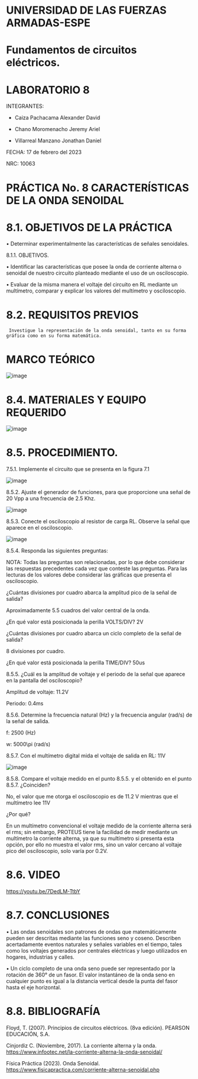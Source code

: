 
# UNIVERSIDAD DE LAS FUERZAS ARMADAS-ESPE
# Fundamentos de circuitos eléctricos.
# LABORATORIO 8

INTEGRANTES: 

  - Caiza Pachacama Alexander David
  
  - Chano Moromenacho Jeremy Ariel
  
  - Villarreal Manzano Jonathan Daniel

FECHA: 17 de febrero del 2023

NRC: 10063

# PRÁCTICA No. 8 CARACTERÍSTICAS DE LA ONDA SENOIDAL

# 8.1. OBJETIVOS DE LA PRÁCTICA
•	Determinar experimentalmente las características de señales senoidales.

8.1.1. OBJETIVOS.

•	Identificar las características que posee la onda de corriente alterna o senoidal de nuestro circuito planteado mediante el uso de un osciloscopio.

•	Evaluar de la misma manera el voltaje del circuito en RL mediante un multímetro, comparar y explicar los valores del multímetro y osciloscopio.

# 8.2. REQUISITOS PREVIOS

     Investigue la representación de la onda senoidal, tanto en su forma gráfica como en su forma matemática.
     
# MARCO TEÓRICO

![image](https://user-images.githubusercontent.com/117781501/219457907-b3a715c2-bef6-4972-8056-11fbfd3a5b23.png)

# 8.4. MATERIALES Y EQUIPO REQUERIDO

![image](https://user-images.githubusercontent.com/117781501/219458038-8eaeceec-2b5e-427d-bf48-6c723f64de4f.png)

# 8.5. PROCEDIMIENTO.

7.5.1. Implemente el circuito que se presenta en la figura 7.1

![image](https://user-images.githubusercontent.com/117781501/219458169-899cb43b-a5fb-423c-a188-ebdc0f7a1dc7.png)

8.5.2. Ajuste el generador de funciones, para que proporcione una señal de 20 Vpp a una frecuencia de 2.5 Khz.

![image](https://user-images.githubusercontent.com/89498534/219694965-cf8f9911-0f10-455a-9f9f-fab627efa829.png)

8.5.3. Conecte el osciloscopio al resistor de carga RL. Observe la señal que aparece en el osciloscopio.

![image](https://user-images.githubusercontent.com/89498534/219695212-55753918-4477-4ff3-b2b7-a2f756acbf83.png)

8.5.4. Responda las siguientes preguntas:

NOTA: Todas las preguntas son relacionadas, por lo que debe considerar las respuestas precedentes cada vez que conteste las preguntas. Para las lecturas de los valores debe considerar las gráficas que presenta el osciloscopio.

¿Cuántas divisiones por cuadro abarca la amplitud pico de la señal de salida?

Aproximadamente 5.5 cuadros del valor central de la onda.

¿En qué valor está posicionada la perilla VOLTS/DIV? 2V

¿Cuántas divisiones por cuadro abarca un ciclo completo de la señal de salida? 

8 divisiones por cuadro.

¿En qué valor está posicionada la perilla TIME/DIV?  50us

8.5.5. ¿Cuál es la amplitud de voltaje y el periodo de la señal que aparece en la pantalla del osciloscopio?

Amplitud de voltaje: 11.2V

Periodo: 0.4ms

8.5.6. Determine la frecuencia natural (Hz) y la frecuencia angular (rad/s) de la señal de salida.

f: 2500 (Hz)

w: 5000\pi (rad/s)

8.5.7. Con el multímetro digital mida el voltaje de salida en RL: 11V

![image](https://user-images.githubusercontent.com/117781501/219459673-6c4ac3e0-978b-497e-95c2-9b078239abfa.png)

8.5.8. Compare el voltaje medido en el punto 8.5.5. y el obtenido en el punto 8.5.7. ¿Coinciden? 

No, el valor que me otorga el osciloscopio es de 11.2 V mientras que el multímetro lee 11V

¿Por qué?

En un multímetro convencional el voltaje medido de la corriente alterna será el rms; sin embargo, PROTEUS tiene la facilidad de medir mediante un multímetro la corriente alterna, ya que su multímetro si presenta esta opción, por ello no muestra el valor rms, sino un valor cercano al voltaje pico del osciloscopio, solo varía por 0.2V. 

# 8.6. VIDEO

https://youtu.be/7DedLM-TtbY

# 8.7. CONCLUSIONES

•	Las ondas senoidales son patrones de ondas que matemáticamente pueden ser descritas mediante las funciones seno y coseno. Describen acertadamente eventos naturales y señales variables en el tiempo, tales como los voltajes generados por centrales eléctricas y luego utilizados en hogares, industrias y calles.

•	Un ciclo completo de una onda seno puede ser representado por la rotación de 360° de un fasor. El valor instantáneo de la onda seno en cualquier punto es igual a la distancia vertical desde la punta del fasor hasta el eje horizontal.


# 8.8. BIBLIOGRAFÍA

Floyd, T. (2007). Principios de circuitos eléctricos. (8va edición). PEARSON EDUCACIÓN, S.A.

Cinjordiz C. (Noviembre, 2017). La corriente alterna y la onda. https://www.infootec.net/la-corriente-alterna-la-onda-senoidal/

Física Práctica (2023). Onda Senoidal. https://www.fisicapractica.com/corriente-alterna-senoidal.php
